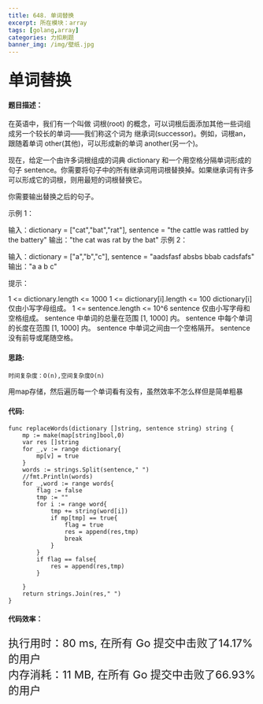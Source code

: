 ```yaml
---
title: 648. 单词替换
excerpt: 所在模块：array
tags: [golang,array]
categories: 力扣刷题
banner_img: /img/壁纸.jpg
---
```


### <font size=6px>单词替换</font>

#### 题目描述：

在英语中，我们有一个叫做 词根(root) 的概念，可以词根后面添加其他一些词组成另一个较长的单词——我们称这个词为 继承词(successor)。例如，词根an，跟随着单词 other(其他)，可以形成新的单词 another(另一个)。

现在，给定一个由许多词根组成的词典 dictionary 和一个用空格分隔单词形成的句子 sentence。你需要将句子中的所有继承词用词根替换掉。如果继承词有许多可以形成它的词根，则用最短的词根替换它。

你需要输出替换之后的句子。

 

示例 1：

输入：dictionary = ["cat","bat","rat"], sentence = "the cattle was rattled by the battery"
输出："the cat was rat by the bat"
示例 2：

输入：dictionary = ["a","b","c"], sentence = "aadsfasf absbs bbab cadsfafs"
输出："a a b c"


提示：

1 <= dictionary.length <= 1000
1 <= dictionary[i].length <= 100
dictionary[i] 仅由小写字母组成。
1 <= sentence.length <= 10^6
sentence 仅由小写字母和空格组成。
sentence 中单词的总量在范围 [1, 1000] 内。
sentence 中每个单词的长度在范围 [1, 1000] 内。
sentence 中单词之间由一个空格隔开。
sentence 没有前导或尾随空格。

#### 思路:

```
时间复杂度：O(n),空间复杂度O(n)
```

用map存储，然后遍历每一个单词看有没有，虽然效率不怎么样但是简单粗暴

#### 代码:

```golang
func replaceWords(dictionary []string, sentence string) string {
    mp := make(map[string]bool,0)
    var res []string
    for _,v := range dictionary{
        mp[v] = true
    }
    words := strings.Split(sentence," ")
    //fmt.Println(words)
    for _,word := range words{
        flag := false
        tmp := ""
        for i := range word{
            tmp += string(word[i])
            if mp[tmp] == true{
                flag = true
                res = append(res,tmp)
                break
            }
        }
        if flag == false{
            res = append(res,tmp)
        }

    }
    return strings.Join(res," ")
}
```

#### 代码效率：

<p class="note note-primary"; style="font-size:22px">
   执行用时：80 ms, 在所有 Go 提交中击败了14.17%的用户<br>
   内存消耗：11 MB, 在所有 Go 提交中击败了66.93%的用户
</p>



